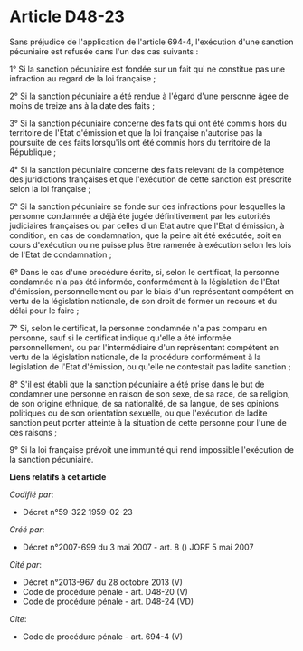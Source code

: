 # Article D48-23

Sans préjudice de l'application de l'article 694-4, l'exécution d'une sanction pécuniaire est refusée dans l'un des cas
suivants : 

1° Si la sanction pécuniaire est fondée sur un fait qui ne constitue pas une infraction au regard de la loi française ; 

2° Si la sanction pécuniaire a été rendue à l'égard d'une personne âgée de moins de treize ans à la date des faits ; 

3° Si la sanction pécuniaire concerne des faits qui ont été commis hors du territoire de l'Etat d'émission et que la loi
française n'autorise pas la poursuite de ces faits lorsqu'ils ont été commis hors du territoire de la République ; 

4° Si la sanction pécuniaire concerne des faits relevant de la compétence des juridictions françaises et que l'exécution de
cette sanction est prescrite selon la loi française ; 

5° Si la sanction pécuniaire se fonde sur des infractions pour lesquelles la personne condamnée a déjà été jugée
définitivement par les autorités judiciaires françaises ou par celles d'un Etat autre que l'Etat d'émission, à condition, en
cas de condamnation, que la peine ait été exécutée, soit en cours d'exécution ou ne puisse plus être ramenée à exécution
selon les lois de l'Etat de condamnation ; 

6° Dans le cas d'une procédure écrite, si, selon le certificat, la personne condamnée n'a pas été informée, conformément à la
législation de l'Etat d'émission, personnellement ou par le biais d'un représentant compétent en vertu de la législation
nationale, de son droit de former un recours et du délai pour le faire ; 

7° Si, selon le certificat, la personne condamnée n'a pas comparu en personne, sauf si le certificat indique qu'elle a été
informée personnellement, ou par l'intermédiaire d'un représentant compétent en vertu de la législation nationale, de la
procédure conformément à la législation de l'Etat d'émission, ou qu'elle ne contestait pas ladite sanction ; 

8° S'il est établi que la sanction pécuniaire a été prise dans le but de condamner une personne en raison de son sexe, de sa
race, de sa religion, de son origine ethnique, de sa nationalité, de sa langue, de ses opinions politiques ou de son
orientation sexuelle, ou que l'exécution de ladite sanction peut porter atteinte à la situation de cette personne pour l'une
de ces raisons ; 

9° Si la loi française prévoit une immunité qui rend impossible l'exécution de la sanction pécuniaire.

**Liens relatifs à cet article**

_Codifié par_:

  - Décret n°59-322 1959-02-23

_Créé par_:

  - Décret n°2007-699 du 3 mai 2007 - art. 8 () JORF 5 mai 2007

_Cité par_:

  - Décret n°2013-967 du 28 octobre 2013 (V)
  - Code de procédure pénale - art. D48-20 (V)
  - Code de procédure pénale - art. D48-24 (VD)

_Cite_:

  - Code de procédure pénale - art. 694-4 (V)
